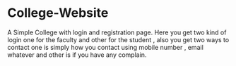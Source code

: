 # College-Website
A Simple College with login and registration page.
Here you get two kind of login one for the faculty and other for the student ,
also you get two ways to contact one is simply how you contact using mobile number , email whatever and other is if you have any complain.
